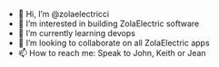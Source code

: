- 👋 Hi, I’m @zolaelectricci
- 👀 I’m interested in building ZolaElectric software
- 🌱 I’m currently learning devops
- 💞️ I’m looking to collaborate on all ZolaElectric apps
- 📫 How to reach me: Speak to John, Keith or Jean

<!---
zolaelectricci/zolaelectricci is a ✨ special ✨ repository because its `README.md` (this file) appears on your GitHub profile.
You can click the Preview link to take a look at your changes.
--->
